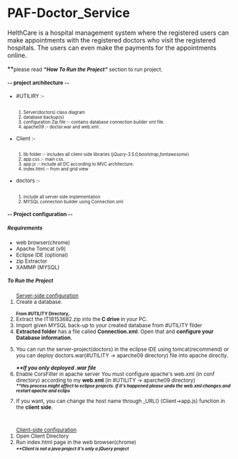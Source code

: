 # PAF-Doctor_Service
HelthCare is a hospital management system where the registered users can make appointments with the registered doctors who visit the registered hospitals. The users can even make the payments for the appointments online. 

**<small>please read <i><b>"How To Run the Project"</i></b> section to run project.
<p></p>
<h4> -- project architecture -- </h4>
<ul>
	<li>#UTILIRY :-</li>
	<br>
	<small><ol>
			<li>Server(doctors) class diagram</li>
			<li>database backup(s)</li>
			<li>configuration Zip file :- contains database connection builder xml file.</li>
			<li>apache09 :- doctor.war and web.xml .</li>
			</ol>
	</small>
	<br>
	<li>Client :- </li>
	<br>
	<small><ol>
			<li>lib folder :- includes all client-side libraries (<i>jQuery-3.5.0,bootstrap,fontawesome</i>) </li>
			<li>app.css :- main css.</li>
			<li>app.js :- include all DC according to MVC architecture.</li>
			<li>index.html :- from and grid view</li>
			</ol>
	</small>
	<br>
	<li>doctors :- </li>
	<br>
	<small><ol>
			<li> include all server side implementation  </li>
			<li> MYSQL connection builder using Connection.xml </li>
			</ol>
	</small>
</ul>	

<p></p>
<h4> -- Project configuration -- </h4>

<h5>Requirements</h5>
<ul>
	<li>web browser(chrome)</li>
	<li>Apache Tomcat (v9)</li>
	<li>Eclipse IDE (optional)</li>
	<li>zip Extractor</li>
	<li>XAMMP (MYSQL)</li>
</ul>	

<h5>To Run the Project</h5>
<ol type="1">
<u> Server-side configuration </u>
<br>
<li> Create a database. </li>
<br>
<b><small>From #UTILITY Directory,</small></b>
<li> Extract the IT18153682.zip into the<b> C drive </b> in your PC. </li>
<li> Import given MYSQL back-up to your created database from #UTILITY filder </li>
<li> <b>Extracted folder</b> has a file called <b>Connection.xml</b>. Open that and <b>configure your Database information</b>. </li>
<p></p>
<li>You can run the server-project(doctors) in the eclipse IDE using tomcat(recommend) or you can deploy doctors.war(#UTILITY -> aparche09 directory) file into apache directly. </li>
<br>
<i><b>**If you only deployed .war file</b></i>
<li>Enable CorsFilter in apache server
You must configure apache's web.xml (in conf directory) according to my <b>web.xml</b> (in #UTILITY -> aparche09 directory)
<br>
<small><b><i>**this process might affect to eclipse projects. if it's happened please undo the web.xml changes.and restart apache and eclips </i></b></small> 
<p></p>
<li>
If you want, you can change the host name through _URL() (Client->app.js) function in the <b>client side</b>.
</li>
</ol>
<br>
<ol type="1">
<u>Client-side configuration</u>
<li>Open Client Directory</li>
 <li>Run index.html page in the web browser(chrome)
 <br>
 <small><b><i>**Client is not a java project it's only a jQuery project</i></b></small>
 </li>
 </ol>
 

